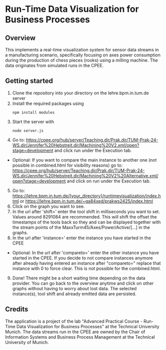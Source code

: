 # Run-Time Data Visualization for Business Processes
## Overview
This  implements a real-time visualization system for sensor data streams in a manufacturing scenario, specifically focusing on axes power consumption during the production of chess pieces (rooks) using a milling machine. The data originates from simulated runs in the CPEE.
## Getting started
1. Clone the repository into your directory on the lehre.bpm.in.tum.de server
2. Install the required packages using 
    ```
    npm install modules
    ```
3. Start the server with
    ```
    node server.js
    ```
4. Go to: https://cpee.org/hub/server/Teaching.dir/Prak.dir/TUM-Prak-24-WS.dir/Jennifer%20Hebstreit.dir/Machining%20V2.xml/open?stage=development and click run under the Execution tab.

- Optional: If you want to compare the main instance to another one (not possible in combined.html for visibility reasons) go to: https://cpee.org/hub/server/Teaching.dir/Prak.dir/TUM-Prak-24-WS.dir/Jennifer%20Hebstreit.dir/Machining%20V2%20Alternative.xml/open?stage=development and click on run under the Execution tab.
5. Go to: https://lehre.bpm.in.tum.de/[your_directory]/runtimevisualization/index.html or https://lehre.bpm.in.tum.de/~ga84xed/prakws2425/index.html
6. Click on the graph you want to see.
7. In the url after 'shift=' enter the tool shift in milliseconds you want to set. Values around 8291084 are recommended. This will shift the offset the timestamps of the tools back so they and can be displayed together with the stream points of the MaxxTurm45/Axes/Power/Active/[...] in the graphs.
8. In the url after 'instance=' enter the instance you have started in the CPEE
- Optional: In the url after 'compareto=' enter the other instance you have started in the CPEE. If you decide to not compare instances anymore after already having entered an instance after "compareto=" replace that instance with 0 to force clear. This is not possible for the combined.html.
9. Done! There might be a short waiting time depending on the data provider. You can go back to the overview anytime and click on other graphs without having to worry about lost data. The selected instance(s), tool shift and already emitted data are persisted.

## Credits
The application is a project of the lab "Advanced Practical Course - Run-Time Data Visualization for Business Processes" at the Technical University Munich.
The data streams run in the CPEE are owned by the Chair of Information Systems and Business Process Management at the Technical University of Munich.